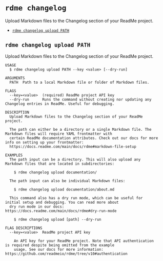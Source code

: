 `rdme changelog`
================

Upload Markdown files to the Changelog section of your ReadMe project.

* [`rdme changelog upload PATH`](#rdme-changelog-upload-path)

## `rdme changelog upload PATH`

Upload Markdown files to the Changelog section of your ReadMe project.

```
USAGE
  $ rdme changelog upload PATH --key <value> [--dry-run]

ARGUMENTS
  PATH  Path to a local Markdown file or folder of Markdown files.

FLAGS
  --key=<value>  (required) ReadMe project API key
  --dry-run      Runs the command without creating nor updating any Changelog entries in ReadMe. Useful for debugging.

DESCRIPTION
  Upload Markdown files to the Changelog section of your ReadMe project.

  The path can either be a directory or a single Markdown file. The Markdown files will require YAML frontmatter with
  certain ReadMe documentation attributes. Check out our docs for more info on setting up your frontmatter:
  https://docs.readme.com/main/docs/rdme#markdown-file-setup

EXAMPLES
  The path input can be a directory. This will also upload any Markdown files that are located in subdirectories:

    $ rdme changelog upload documentation/

  The path input can also be individual Markdown files:

    $ rdme changelog upload documentation/about.md

  This command also has a dry run mode, which can be useful for initial setup and debugging. You can read more about
  dry run mode in our docs: https://docs.readme.com/main/docs/rdme#dry-run-mode

    $ rdme changelog upload [path] --dry-run

FLAG DESCRIPTIONS
  --key=<value>  ReadMe project API key

    An API key for your ReadMe project. Note that API authentication is required despite being omitted from the example
    usage. See our docs for more information: https://github.com/readmeio/rdme/tree/v10#authentication
```
